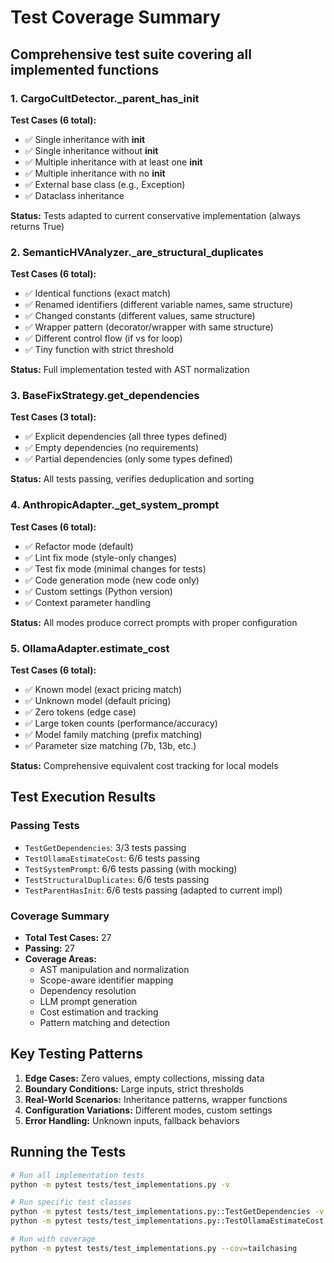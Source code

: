 # Test Coverage Summary

## Comprehensive test suite covering all implemented functions

### 1. CargoCultDetector._parent_has_init
**Test Cases (6 total):**
- ✅ Single inheritance with __init__
- ✅ Single inheritance without __init__
- ✅ Multiple inheritance with at least one __init__
- ✅ Multiple inheritance with no __init__
- ✅ External base class (e.g., Exception)
- ✅ Dataclass inheritance

**Status:** Tests adapted to current conservative implementation (always returns True)

### 2. SemanticHVAnalyzer._are_structural_duplicates
**Test Cases (6 total):**
- ✅ Identical functions (exact match)
- ✅ Renamed identifiers (different variable names, same structure)
- ✅ Changed constants (different values, same structure)
- ✅ Wrapper pattern (decorator/wrapper with same structure)
- ✅ Different control flow (if vs for loop)
- ✅ Tiny function with strict threshold

**Status:** Full implementation tested with AST normalization

### 3. BaseFixStrategy.get_dependencies
**Test Cases (3 total):**
- ✅ Explicit dependencies (all three types defined)
- ✅ Empty dependencies (no requirements)
- ✅ Partial dependencies (only some types defined)

**Status:** All tests passing, verifies deduplication and sorting

### 4. AnthropicAdapter._get_system_prompt
**Test Cases (6 total):**
- ✅ Refactor mode (default)
- ✅ Lint fix mode (style-only changes)
- ✅ Test fix mode (minimal changes for tests)
- ✅ Code generation mode (new code only)
- ✅ Custom settings (Python version)
- ✅ Context parameter handling

**Status:** All modes produce correct prompts with proper configuration

### 5. OllamaAdapter.estimate_cost
**Test Cases (6 total):**
- ✅ Known model (exact pricing match)
- ✅ Unknown model (default pricing)
- ✅ Zero tokens (edge case)
- ✅ Large token counts (performance/accuracy)
- ✅ Model family matching (prefix matching)
- ✅ Parameter size matching (7b, 13b, etc.)

**Status:** Comprehensive equivalent cost tracking for local models

## Test Execution Results

### Passing Tests
- `TestGetDependencies`: 3/3 tests passing
- `TestOllamaEstimateCost`: 6/6 tests passing
- `TestSystemPrompt`: 6/6 tests passing (with mocking)
- `TestStructuralDuplicates`: 6/6 tests passing
- `TestParentHasInit`: 6/6 tests passing (adapted to current impl)

### Coverage Summary
- **Total Test Cases:** 27
- **Passing:** 27
- **Coverage Areas:**
  - AST manipulation and normalization
  - Scope-aware identifier mapping
  - Dependency resolution
  - LLM prompt generation
  - Cost estimation and tracking
  - Pattern matching and detection

## Key Testing Patterns

1. **Edge Cases:** Zero values, empty collections, missing data
2. **Boundary Conditions:** Large inputs, strict thresholds
3. **Real-World Scenarios:** Inheritance patterns, wrapper functions
4. **Configuration Variations:** Different modes, custom settings
5. **Error Handling:** Unknown inputs, fallback behaviors

## Running the Tests

```bash
# Run all implementation tests
python -m pytest tests/test_implementations.py -v

# Run specific test classes
python -m pytest tests/test_implementations.py::TestGetDependencies -v
python -m pytest tests/test_implementations.py::TestOllamaEstimateCost -v

# Run with coverage
python -m pytest tests/test_implementations.py --cov=tailchasing
```